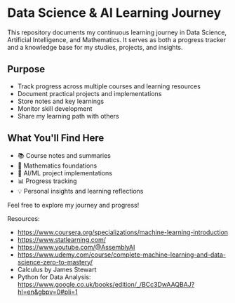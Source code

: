 # Data Science & AI Learning Journey

This repository documents my continuous learning journey in Data Science, Artificial Intelligence, and Mathematics. It serves as both a progress tracker and a knowledge base for my studies, projects, and insights.

## Purpose
- Track progress across multiple courses and learning resources
- Document practical projects and implementations
- Store notes and key learnings
- Monitor skill development
- Share my learning path with others

## What You'll Find Here
- 📚 Course notes and summaries
- 🧮 Mathematics foundations
- 🤖 AI/ML project implementations
- 📊 Progress tracking
- 💡 Personal insights and learning reflections

Feel free to explore my journey and progress!

Resources:

* https://www.coursera.org/specializations/machine-learning-introduction
* https://www.statlearning.com/
* https://www.youtube.com/@AssemblyAI
* https://www.udemy.com/course/complete-machine-learning-and-data-science-zero-to-mastery/
* Calculus by James Stewart
* Python for Data Analysis: https://www.google.co.uk/books/edition/_/BCc3DwAAQBAJ?hl=en&gbpv=0#pli=1
